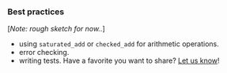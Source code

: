 
### Best practices

[_Note: rough sketch for now.._]

- using `saturated_add` or `checked_add` for arithmetic operations.
- error checking.
- writing tests.
Have a favorite you want to share? [Let us know](https://github.com/substrate-developer-hub/substrate-docs/issues/558)!